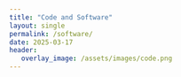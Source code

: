 ```yaml
---
title: "Code and Software"
layout: single
permalink: /software/
date: 2025-03-17
header:
   overlay_image: /assets/images/code.png
---
```

